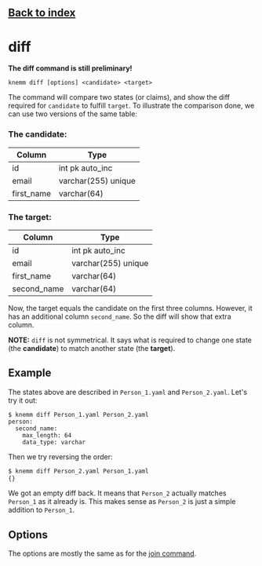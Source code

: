## [Back to index](index.md)

# diff 
**The diff command is still preliminary!** 
```
knemm diff [options] <candidate> <target>
```
The command will compare two states (or claims), and show the diff required for `candidate` to fulfill `target`. To illustrate the comparison done, we can use two versions of the same table: 

### The candidate:
| Column | Type | 
| --- | --- |
| id | int pk auto_inc |  
| email | varchar(255) unique |  
| first_name | varchar(64) |  
 

### The target: 
| Column | Type | 
| --- | --- |
| id | int pk auto_inc |  
| email | varchar(255) unique |  
| first_name | varchar(64) |  
| second_name | varchar(64) |  
 
 Now, the target equals the candidate on the first three columns. However, it has an additional
 column `second_name`. So the diff will show that extra column. 

**NOTE:** `diff` is not symmetrical. It says what is required to change one state (the **candidate**) to match another state (the **target**). 

## Example
The states above are described in `Person_1.yaml` and `Person_2.yaml`. Let's try it out: 
```
$ knemm diff Person_1.yaml Person_2.yaml
person:
  second_name:
    max_length: 64
    data_type: varchar
```

Then we try reversing the order: 
```bash
$ knemm diff Person_2.yaml Person_1.yaml
{}
```
We got an empty diff back. It means that `Person_2` actually matches `Person_1` as it already is. This makes sense as `Person_2` is just a simple addition to `Person_1`.


## Options

The options are mostly the same as for the [join command](join.md). 

